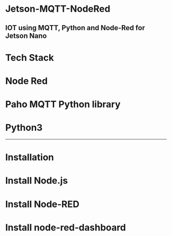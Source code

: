 # Jetson-MQTT-NodeRed
IOT using MQTT, Python and Node-Red for Jetson Nano
-----------------------------------------------------
# Tech Stack
# Node Red
# Paho MQTT Python library
# Python3
-------------------------------------------------------
# Installation
# Install Node.js
# Install Node-RED
# Install node-red-dashboard
